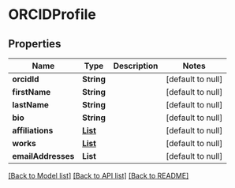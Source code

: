 # ORCIDProfile
## Properties

| Name | Type | Description | Notes |
|------------ | ------------- | ------------- | -------------|
| **orcidId** | **String** |  | [default to null] |
| **firstName** | **String** |  | [default to null] |
| **lastName** | **String** |  | [default to null] |
| **bio** | **String** |  | [default to null] |
| **affiliations** | [**List**](ORCIDAffiliation.md) |  | [default to null] |
| **works** | [**List**](ORCIDWork.md) |  | [default to null] |
| **emailAddresses** | **List** |  | [default to null] |

[[Back to Model list]](../README.md#documentation-for-models) [[Back to API list]](../README.md#documentation-for-api-endpoints) [[Back to README]](../README.md)

